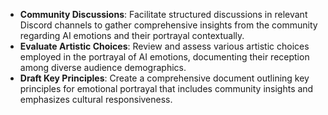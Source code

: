 - **Community Discussions**: Facilitate structured discussions in relevant Discord channels to gather comprehensive insights from the community regarding AI emotions and their portrayal contextually.
- **Evaluate Artistic Choices**: Review and assess various artistic choices employed in the portrayal of AI emotions, documenting their reception among diverse audience demographics.
- **Draft Key Principles**: Create a comprehensive document outlining key principles for emotional portrayal that includes community insights and emphasizes cultural responsiveness.